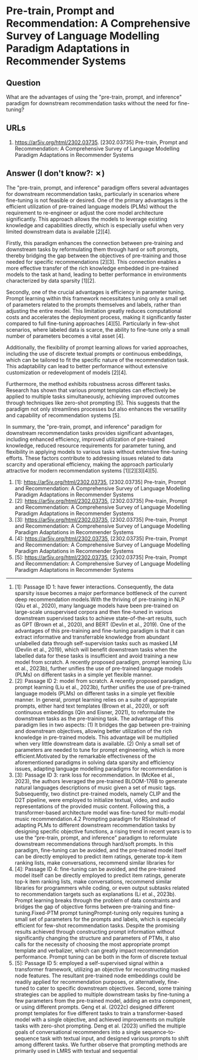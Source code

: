 # Pre-train, Prompt and Recommendation: A Comprehensive Survey of Language Modelling Paradigm Adaptations in Recommender Systems

## Question

What are the advantages of using the "pre-train, prompt, and inference" paradigm for downstream recommendation tasks without the need for fine-tuning?

## URLs

1. https://ar5iv.org/html/2302.03735. [2302.03735] Pre-train, Prompt and Recommendation: A Comprehensive Survey of Language Modelling Paradigm Adaptations in Recommender Systems

## Answer (I don't know?: ✗)

The "pre-train, prompt, and inference" paradigm offers several advantages for downstream recommendation tasks, particularly in scenarios where fine-tuning is not feasible or desired. One of the primary advantages is the efficient utilization of pre-trained language models (PLMs) without the requirement to re-engineer or adjust the core model architecture significantly. This approach allows the models to leverage existing knowledge and capabilities directly, which is especially useful when very limited downstream data is available [2][4].

Firstly, this paradigm enhances the connection between pre-training and downstream tasks by reformulating them through hard or soft prompts, thereby bridging the gap between the objectives of pre-training and those needed for specific recommendations [2][3]. This connection enables a more effective transfer of the rich knowledge embedded in pre-trained models to the task at hand, leading to better performance in environments characterized by data sparsity [1][2].

Secondly, one of the crucial advantages is efficiency in parameter tuning. Prompt learning within this framework necessitates tuning only a small set of parameters related to the prompts themselves and labels, rather than adjusting the entire model. This limitation greatly reduces computational costs and accelerates the deployment process, making it significantly faster compared to full fine-tuning approaches [4][5]. Particularly in few-shot scenarios, where labeled data is scarce, the ability to fine-tune only a small number of parameters becomes a vital asset [4].

Additionally, the flexibility of prompt learning allows for varied approaches, including the use of discrete textual prompts or continuous embeddings, which can be tailored to fit the specific nature of the recommendation task. This adaptability can lead to better performance without extensive customization or redevelopment of models [2][4]. 

Furthermore, the method exhibits robustness across different tasks. Research has shown that various prompt templates can effectively be applied to multiple tasks simultaneously, achieving improved outcomes through techniques like zero-shot prompting [5]. This suggests that the paradigm not only streamlines processes but also enhances the versatility and capability of recommendation systems [5].

In summary, the "pre-train, prompt, and inference" paradigm for downstream recommendation tasks provides significant advantages, including enhanced efficiency, improved utilization of pre-trained knowledge, reduced resource requirements for parameter tuning, and flexibility in applying models to various tasks without extensive fine-tuning efforts. These factors contribute to addressing issues related to data scarcity and operational efficiency, making the approach particularly attractive for modern recommendation systems [1][2][3][4][5].

1. [1]:  https://ar5iv.org/html/2302.03735, [2302.03735] Pre-train, Prompt and Recommendation: A Comprehensive Survey of Language Modelling Paradigm Adaptations in Recommender Systems
2. [2]:  https://ar5iv.org/html/2302.03735, [2302.03735] Pre-train, Prompt and Recommendation: A Comprehensive Survey of Language Modelling Paradigm Adaptations in Recommender Systems
3. [3]:  https://ar5iv.org/html/2302.03735, [2302.03735] Pre-train, Prompt and Recommendation: A Comprehensive Survey of Language Modelling Paradigm Adaptations in Recommender Systems
4. [4]:  https://ar5iv.org/html/2302.03735, [2302.03735] Pre-train, Prompt and Recommendation: A Comprehensive Survey of Language Modelling Paradigm Adaptations in Recommender Systems
5. [5]:  https://ar5iv.org/html/2302.03735, [2302.03735] Pre-train, Prompt and Recommendation: A Comprehensive Survey of Language Modelling Paradigm Adaptations in Recommender Systems
---
1. [1]:  Passage ID 1: have fewer interactions. Consequently, the data sparsity issue becomes a major performance bottleneck of the current deep recommendation models.With the thriving of pre-training in NLP (Qiu et al., 2020), many language models have been pre-trained on large-scale unsupervised corpora and then fine-tuned in various downstream supervised tasks to achieve state-of-the-art results, such as GPT (Brown et al., 2020), and BERT (Devlin et al., 2019). One of the advantages of this pre-training and fine-tuning paradigm is that it can extract informative and transferrable knowledge from abundant unlabelled data through self-supervision tasks such as masked LM (Devlin et al., 2019), which will benefit downstream tasks when the labelled data for these tasks is insufficient and avoid training a new model from scratch. A recently proposed paradigm, prompt learning (Liu et al., 2023b), further unifies the use of pre-trained language models (PLMs) on different tasks in a simple yet flexible manner.
2. [2]:  Passage ID 2: model from scratch. A recently proposed paradigm, prompt learning (Liu et al., 2023b), further unifies the use of pre-trained language models (PLMs) on different tasks in a simple yet flexible manner. In general, prompt learning relies on a suite of appropriate prompts, either hard text templates (Brown et al., 2020), or soft continuous embeddings (Qin and Eisner, 2021), to reformulate the downstream tasks as the pre-training task. The advantage of this paradigm lies in two aspects: (1) It bridges the gap between pre-training and downstream objectives, allowing better utilization of the rich knowledge in pre-trained models. This advantage will be multiplied when very little downstream data is available. (2) Only a small set of parameters are needed to tune for prompt engineering, which is more efficient.Motivated by the remarkable effectiveness of the aforementioned paradigms in solving data sparsity and efficiency issues, adapting language modelling paradigms for recommendation is
3. [3]:  Passage ID 3: rank loss for recommendation. In (McKee et al., 2023), the authors leveraged the pre-trained BLOOM-176B to generate natural languages descriptions of music given a set of music tags. Subsequently, two distinct pre-trained models, namely CLIP and the D2T pipeline, were employed to initialize textual, video, and audio representations of the provided music content. Following this, a transformer-based architecture model was fine-tuned for multi-modal music recommendation.4.2 Prompting paradigm for RSsInstead of adapting PLMs to different downstream recommendation tasks by designing specific objective functions, a rising trend in recent years is to use the “pre-train, prompt, and inference" paradigm to reformulate downstream recommendations through hard/soft prompts. In this paradigm, fine-tuning can be avoided, and the pre-trained model itself can be directly employed to predict item ratings, generate top-k item ranking lists, make conversations, recommend similar libraries for
4. [4]:  Passage ID 4: fine-tuning can be avoided, and the pre-trained model itself can be directly employed to predict item ratings, generate top-k item ranking lists, make conversations, recommend similar libraries for programmers while coding, or even output subtasks related to recommendation targets such as explanations (Li et al., 2023b). Prompt learning breaks through the problem of data constraints and bridges the gap of objective forms between pre-training and fine-tuning.Fixed-PTM prompt tuningPrompt-tuning only requires tuning a small set of parameters for the prompts and labels, which is especially efficient for few-shot recommendation tasks. Despite the promising results achieved through constructing prompt information without significantly changing the structure and parameters of PTMs, it also calls for the necessity of choosing the most appropriate prompt template and verbalizer, which can greatly impact recommendation performance. Prompt tuning can be both in the form of discrete textual
5. [5]:  Passage ID 5: employed a self-supervised signal within a transformer framework, utilizing an objective for reconstructing masked node features. The resultant pre-trained node embeddings could be readily applied for recommendation purposes, or alternatively, fine-tuned to cater to specific downstream objectives. Second, some training strategies can be applied to multiple downstream tasks by fine-tuning a few parameters from the pre-trained model, adding an extra component, or using different prompts. Geng et al. (2022c) designed different prompt templates for five different tasks to train a transformer-based model with a single objective, and achieved improvements on multiple tasks with zero-shot prompting. Deng et al. (2023) unified the multiple goals of conversational recommenders into a single sequence-to-sequence task with textual input, and designed various prompts to shift among different tasks. We further observe that prompting methods are primarily used in LMRS with textual and sequential